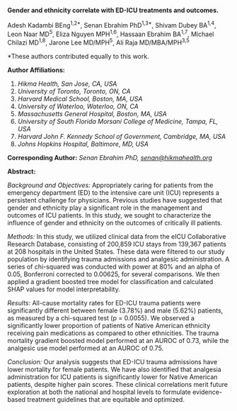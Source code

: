 **Gender and ethnicity correlate with ED-ICU treatments and outcomes.**

Adesh Kadambi BEng<sup>1,2*</sup>, Senan Ebrahim PhD<sup>1,3*</sup>, Shivam Dubey BA<sup>1,4</sup>, Leon Naar MD<sup>5</sup>, Eliza Nguyen MPH<sup>1,6</sup>, Hassaan Ebrahim BA<sup>1,7</sup>, Michael Chilazi MD<sup>1,8</sup>, Jarone Lee MD/MPH<sup>5</sup>, Ali Raja MD/MBA/MPH<sup>3,5</sup>

*These authors contributed equally to this work.

**Author Affiliations:**
1. *Hikma Health, San Jose, CA, USA*
1. *University of Toronto, Toronto, ON, CA*
1. *Harvard Medical School, Boston, MA, USA*
1. *University of Waterloo, Waterloo, ON, CA*
1. *Massachusetts General Hospital, Boston, MA, USA*
1. *University of South Florida Morsani College of Medicine, Tampa, FL, USA*
1. *Harvard John F. Kennedy School of Government, Cambridge, MA, USA*
1. *Johns Hopkins Hospital, Baltimore, MD, USA*

**Corresponding Author:**
*Senan Ebrahim PhD, senan@hikmahealth.org*

**Abstract:**

*Background and Objectives:* Appropriately caring for patients from the emergency department (ED) to the intensive care unit (ICU) represents a persistent challenge for physicians. Previous studies have suggested that gender and ethnicity play a significant role in the management and outcomes of ICU patients. In this study, we sought to characterize the influence of gender and ethnicity on the outcomes of critically ill patients.

*Methods:* In this study, we utilized clinical data from the eICU Collaborative Research Database, consisting of 200,859 ICU stays from 139,367 patients at 208 hospitals in the United States. These data were filtered to our study population by identifying trauma admissions and analgesic administration. A series of chi-squared was conducted with power at 80% and an alpha of 0.05, Bonferroni corrected to 0.00625, for several comparisons. We then applied a gradient boosted tree model for classification and calculated SHAP values for model interpretability. 

*Results:* All-cause mortality rates for ED-ICU trauma patients were significantly different between female (3.78%) and male (5.62%) patients, as measured by a chi-squared test (p = 0.0055). We observed a significantly lower proportion of patients of Native American ethnicity receiving pain medications as compared to other ethnicities. The trauma mortality gradient boosted model performed at an AUROC of 0.73, while the analgesic use model performed at an AUROC of 0.75. 

*Conclusion:* Our analysis suggests that ED-ICU trauma admissions have lower mortality for female patients. We have also identified that analgesia administration for ICU patients is significantly lower for Native American patients, despite higher pain scores. These clinical correlations merit future exploration at both the national and hospital levels to formulate evidence-based treatment guidelines that are equitable and optimized.
